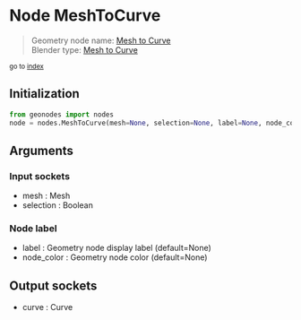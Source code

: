 
# Node MeshToCurve

> Geometry node name: [Mesh to Curve](https://docs.blender.org/manual/en/latest/modeling/geometry_nodes/mesh/mesh_to_curve.html)<br>
  Blender type: [Mesh to Curve](https://docs.blender.org/api/current/bpy.types.GeometryNodeMeshToCurve.html)
  
<sub>go to [index](index.md)</sub>

## Initialization

```python
from geonodes import nodes
node = nodes.MeshToCurve(mesh=None, selection=None, label=None, node_color=None)
```



## Arguments


### Input sockets

- mesh : Mesh
- selection : Boolean

### Node label

- label : Geometry node display label (default=None)
- node_color : Geometry node color (default=None)

## Output sockets

- curve : Curve
